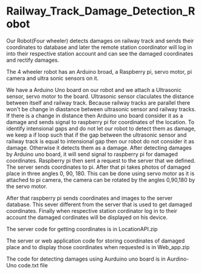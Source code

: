 # Railway_Track_Damage_Detection_Robot
Our Robot(Four wheeler) detects damages on railway track and sends their coordinates to database and later the remote station coordinator 
will log in into their respective station account and can see the damaged coordinates and rectify damages.

The 4 wheeler robot has an Arduino broad, a Raspberry pi, servo motor, pi camera and ultra sonic sensors on it.

We have a Arduino Uno board on our robot and we attach a Ultrasonic sensor, servo motor to the board. Ultrasonic sensor claculates the distance between itself
and railway track. Because railway tracks are parallel there won't be change in diastance between ultrasonic sensor and railway tracks. If there is a change
in distance then Arduino uno board consider it as a damage and sends signal to raspberry pi for coordinates of the location. To identify intensional gaps and do not
let our robot to detect them as damage, we keep a if loop such that if the gap between the ultrasonic sensor and railway track is equal to intensional gap then our
robot do not consider it as damage. Otherwise it detects them as a damage. After detecting damages by Arduino uno board, it will send signal to raspberry pi for damaged coordinates.
Raspberry pi then sent a request to the server that we defined. The server sends coordinates to pi. After that pi takes photos of damaged place in three angles 0, 90, 180.
This can be done using servo motor as it is attached to pi camera, the camera can be rotated by the angles 0,90,180 by the servo motor.

  After that raspberry pi sends coordinates and images to the server database. This sever different from the server that is used to get damaged coordinates. Finally when respective station cordinator log in to their account the damaged cordinates will be displayed on his device.
  
  
  The server code for getting coordinates is in LocationAPI.zip
  
  The server or web application code for storing coordinates of damaged place and to display those coordinates when requested is in Web_app.zip
  
  The code for detecting damages using Aurduino uno board is in Aurdino-Uno code.txt file
